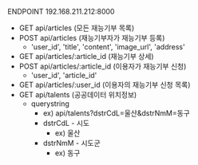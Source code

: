 ENDPOINT 192.168.211.212:8000

- GET api/articles (모든 재능기부 목록)
- POST api/articles (재능기부자가 재능기부 등록)
    - 'user_id', 'title', 'content', 'image_url', 'address'
- GET api/articles/:article_id (재능기부 상세)
- POST api/articles/:article_id (이용자가 재능기부 신청)
    - 'user_id', 'article_id'
- GET api/articles/:user_id (이용자의 재능기부 신청 목록)
- GET api/talents (공공데이터 위치정보)
    - querystring
        - ex) api/talents?dstrCdL=울산&dstrNmM=동구
        - dstrCdL - 시도
            - ex) 울산
        - dstrNmM - 시도군
            - ex) 동구
